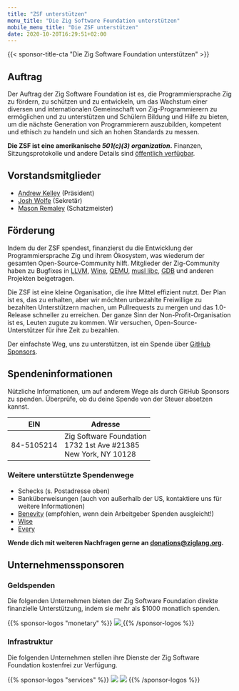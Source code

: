 ```yaml
---
title: "ZSF unterstützen"
menu_title: "Die Zig Software Foundation unterstützen"
mobile_menu_title: "Die ZSF unterstützen"
date: 2020-10-20T16:29:51+02:00
---
```

{{< sponsor-title-cta "Die Zig Software Foundation unterstützen" >}}

## Auftrag
Der Auftrag der Zig Software Foundation ist es, die Programmiersprache Zig zu fördern, zu schützen und zu entwickeln, um das Wachstum einer diversen und internationalen Gemeinschaft von Zig-Programmierern zu ermöglichen und zu unterstützen und Schülern Bildung und Hilfe zu bieten, um die nächste Generation von Programmierern auszubilden, kompetent und ethisch zu handeln und sich an hohen Standards zu messen.

**Die ZSF ist eine amerikanische *501(c)(3) organization*.** Finanzen, Sitzungsprotokolle und andere Details sind [öffentlich verfügbar](https://drive.google.com/drive/folders/1ucHARxVbhrBbuZDbhrGHYDTsYAs8_bMH?usp=sharing).

## Vorstandsmitglieder

- [Andrew Kelley](https://andrewkelley.me/) (Präsident)
- [Josh Wolfe](https://github.com/thejoshwolfe/) (Sekretär)
- [Mason Remaley](https://twitter.com/masonremaley/) (Schatzmeister)

## Förderung

Indem du der ZSF spendest, finanzierst du die Entwicklung der Programmiersprache Zig und ihrem Ökosystem, was wiederum der gesamten Open-Source-Community hilft. Mitglieder der Zig-Community haben zu Bugfixes in [LLVM](https://llvm.org/), [Wine](https://winehq.org/), [QEMU](https://qemu.org/), [musl libc](https://musl.libc.org/), [GDB](https://www.gnu.org/software/gdb/) und anderen Projekten beigetragen.

Die ZSF ist eine kleine Organisation, die ihre Mittel effizient nutzt. Der Plan ist es, das zu erhalten, aber wir möchten unbezahlte Freiwillige zu bezahlten Unterstützern machen, um Pullrequests zu mergen und das 1.0-Release schneller zu erreichen. Der ganze Sinn der Non-Profit-Organisation ist es, Leuten zugute zu kommen. Wir versuchen, Open-Source-Unterstützer für ihre Zeit zu bezahlen.

Der einfachste Weg, uns zu unterstützen, ist ein Spende über [GitHub Sponsors](https://github.com/sponsors/ziglang).

## Spendeninformationen
Nützliche Informationen, um auf anderem Wege als durch GitHub Sponsors zu spenden.
Überprüfe, ob du deine Spende von der Steuer absetzen kannst.

|   **EIN**   | **Adresse** |
|-------------|-------------|
| 84-5105214  | Zig Software Foundation  <br> 1732 1st Ave #21385  <br> New York, NY 10128|

### Weitere unterstützte Spendenwege
- Schecks (s. Postadresse oben)
- Banküberweisungen (auch von außerhalb der US, kontaktiere uns für weitere Informationen)
- [Benevity](https://benevity.com) (empfohlen, wenn dein Arbeitgeber Spenden ausgleicht!)
- [Wise](https://wise.com)
- [Every](https://www.every.org/zig-software-foundation-inc/)

**Wende dich mit weiteren Nachfragen gerne an donations@ziglang.org.**

## Unternehmenssponsoren

### Geldspenden
Die folgenden Unternehmen bieten der Zig Software Foundation direkte finanzielle Unterstützung, indem sie mehr als $1000 monatlich spenden.

{{% sponsor-logos "monetary" %}}
 <a href="https://pex.com" rel="noopener nofollow" target="_blank"><picture>
   <picture>
     <source srcset="/pex-white.svg" media="(prefers-color-scheme: dark)">
     <img src="/pex-dark.svg">
   </picture>
 </a>
{{% /sponsor-logos %}}

### Infrastruktur
Die folgenden Unternehmen stellen ihre Dienste der Zig Software Foundation kostenfrei zur Verfügung.

{{% sponsor-logos "services" %}}
![](/lavatech.png)
![](/dropbox.png)
{{% /sponsor-logos %}}















